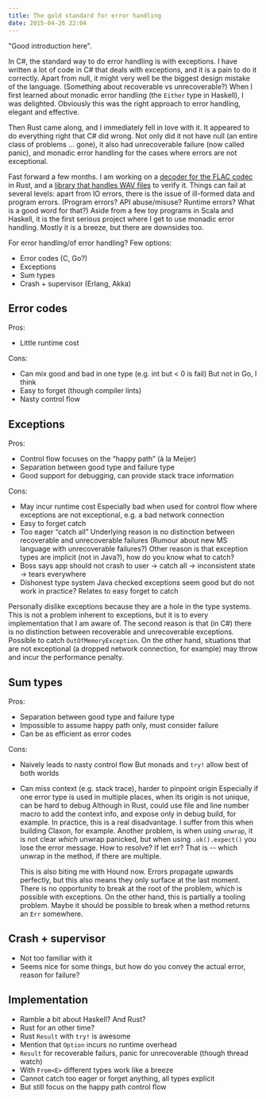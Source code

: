 ```yaml
---
title: The gold standard for error handling
date: 2015-04-26 22:04
---
```


"Good introduction here".

In C#, the standard way to do error handling is with exceptions.
I have written a lot of code in C# that deals with exceptions,
and it is a pain to do it correctly.
Apart from null, it might very well be the biggest design mistake of the language.
(Something about recoverable vs unrecoverable?)
When I first learned about monadic error handling (the `Either` type in Haskell),
I was delighted.
Obviously this was the right approach to error handling, elegant and effective.

Then Rust came along, and I immediately fell in love with it.
It appeared to do everything right that C# did wrong.
Not only did it not have null (an entire class of problems … gone),
it also had unrecoverable failure (now called panic),
and monadic error handling for the cases where errors are not exceptional.

Fast forward a few months.
I am working on a [decoder for the FLAC codec][claxon] in Rust,
and a [library that handles WAV files][hound] to verify it.
Things can fail at several levels:
apart from IO errors, there is the issue of ill-formed data and program errors.
(Program errors? API abuse/misuse? Runtime errors? What is a good word for that?)
Aside from a few toy programs in Scala and Haskell,
it is the first serious project where I get to use monadic error handling.
Mostly it is a breeze,
but there are downsides too.

[claxon]: https://github.com/ruud-v-a/claxon
[hound]:  https://github.com/ruud-v-a/claxon

For error handling/of error handling?
Few options:

- Error codes (C, Go?)
- Exceptions
- Sum types
- Crash + supervisor (Erlang, Akka)

Error codes
-----------
Pros:

- Little runtime cost

Cons:

- Can mix good and bad in one type (e.g. int but < 0 is fail)
  But not in Go, I think
- Easy to forget (though compiler lints)
- Nasty control flow


Exceptions
----------
Pros:

- Control flow focuses on the “happy path” (à la Meijer)
- Separation between good type and failure type
- Good support for debugging, can provide stack trace information

Cons:

- May incur runtime cost
  Especially bad when used for control flow where exceptions are not exceptional,
  e.g. a bad network connection
- Easy to forget catch
- Too eager “catch all”
  Underlying reason is no distinction between recoverable and unrecoverable failures
  (Rumour about new MS language with unrecoverable failures?)
  Other reason is that exception types are implicit (not in Java?),
  how do you know what to catch?
- Boss says app should not crash to user -> catch all -> inconsistent state -> tears everywhere
- Dishonest type system
  Java checked exceptions seem good but do not work in practice?
  Relates to easy forget to catch

Personally dislike exceptions because they are a hole in the type systems. This
is not a problem inherent to exceptions, but it is to every implementation that
I am aware of. The second reason is that (in C#) there is no distinction
between recoverable and unrecoverable exceptions. Possible to catch
`OutOfMemoryException`. On the other hand, situations that are not exceptional
(a dropped network connection, for example) may throw and incur the performance
penalty.

Sum types
---------
Pros:

- Separation between good type and failure type
- Impossible to assume happy path only, must consider failure
- Can be as efficient as error codes

Cons:

- Naively leads to nasty control flow
  But monads and `try!` allow best of both worlds
- Can miss context (e.g. stack trace), harder to pinpoint origin
  Especially if one error type is used in multiple places, when its origin is
  not unique, can be hard to debug
  Although in Rust, could use file and line number macro to add the context
  info, and expose only in debug build, for example.
  In practice, this is a real disadvantage.
  I suffer from this when building Claxon, for example.
  Another problem, is when using `unwrap`, it is not clear _which_ unwrap
  panicked, but when using `.ok().expect()` you lose the error message. How to
  resolve? If let err?
  That is -- which unwrap in the method, if there are multiple.

  This is also biting me with Hound now. Errors propagate upwards perfectly,
  but this also means they only surface at the last moment. There is no
  opportunity to break at the root of the problem,
  which is possible with exceptions. On the other hand, this is partially a
  tooling problem. Maybe it should be possible to break when a method returns
  an `Err` somewhere.

Crash + supervisor
------------------
- Not too familiar with it
- Seems nice for some things, but how do you convey the actual error, reason for failure?

Implementation
--------------
- Ramble a bit about Haskell? And Rust?
- Rust for an other time?
- Rust `Result` with `try!` is awesome
- Mention that `Option` incurs no runtime overhead
- `Result` for recoverable failurs, panic for unrecoverable (though thread watch)
- With `From<E>` different types work like a breeze
- Cannot catch too eager or forget anything, all types explicit
- But still focus on the happy path control flow
